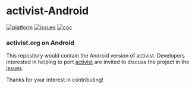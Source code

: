 # activist-Android

[![platform](https://img.shields.io/badge/platform-Android-999999.svg)](https://github.com/activist-org/activist-Android)
[![issues](https://img.shields.io/github/issues/activist-org/activist-Android)](https://github.com/activist-org/activist-Android/issues)
[![coc](https://img.shields.io/badge/coc-Contributor%20Covenant-ff69b4.svg)](https://github.com/activist-org/activist-Android/blob/main/.github/CODE_OF_CONDUCT.md)

### activist.org on Android

This repository would contain the Android version of activist. Developers interested in helping to port [activist](https://github.com/activist-org/activist) are invited to discuss the project in the [issues](https://github.com/activist-org/activist-Android/issues).

Thanks for your interest in contributing!
